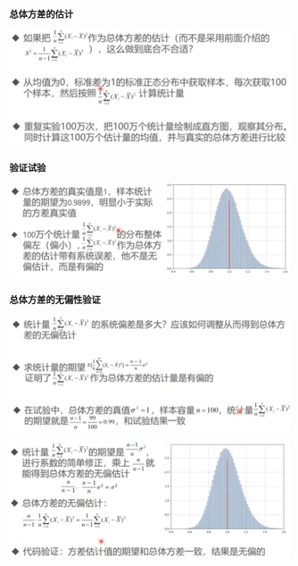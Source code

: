 ### 总体方差的估计

![image-20230409094850231](%E6%80%BB%E4%BD%93%E6%96%B9%E5%B7%AE%E4%BC%B0%E8%AE%A1%E4%B8%8E%E6%9C%89%E5%81%8F%E6%80%A7.assets/image-20230409094850231.png)

### 验证试验

![image-20230409101358609](%E6%80%BB%E4%BD%93%E6%96%B9%E5%B7%AE%E4%BC%B0%E8%AE%A1%E4%B8%8E%E6%9C%89%E5%81%8F%E6%80%A7.assets/image-20230409101358609.png)

### 总体方差的无偏性验证

![image-20230409101443091](%E6%80%BB%E4%BD%93%E6%96%B9%E5%B7%AE%E4%BC%B0%E8%AE%A1%E4%B8%8E%E6%9C%89%E5%81%8F%E6%80%A7.assets/image-20230409101443091.png)

![image-20230409101824357](%E6%80%BB%E4%BD%93%E6%96%B9%E5%B7%AE%E4%BC%B0%E8%AE%A1%E4%B8%8E%E6%9C%89%E5%81%8F%E6%80%A7.assets/image-20230409101824357.png)